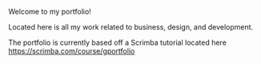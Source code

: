 Welcome to my portfolio!

Located here is all my work related to business, design, and development.

The portfolio is currently based off a Scrimba tutorial located here https://scrimba.com/course/gportfolio
